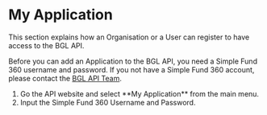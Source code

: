 # My Application

This section explains how an Organisation or a User can register to have access to the BGL API.

Before you can add an Application to the BGL API, you need a Simple Fund 360 username and password. If you not have a Simple Fund 360 account, please contact the [BGL API Team](mailto:wtan@bglcorp.com.au).

<OL type=0>
<LI>Go the API website and select **My Application** from the main menu.
<LI>Input the Simple Fund 360 Username and Password.
</OL>

